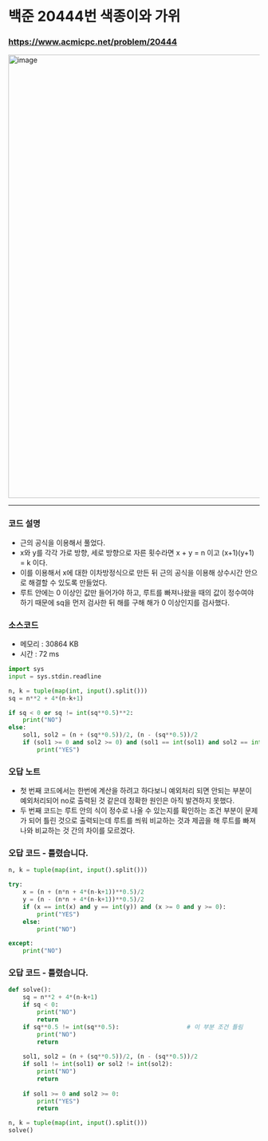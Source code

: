 백준 20444번 색종이와 가위
==========================

### <https://www.acmicpc.net/problem/20444>
<img width="889" alt="image" src="https://user-images.githubusercontent.com/83554018/158282519-cfdf9988-cf74-44d2-8d7e-0f0280f18d8a.png">

<hr>

### 코드 설명
+ 근의 공식을 이용해서 풀었다. 
+ x와 y를 각각 가로 방향, 세로 방향으로 자른 횟수라면 x + y = n 이고 (x+1)(y+1) = k 이다.
+ 이를 이용해서 x에 대한 이차방정식으로 만든 뒤 근의 공식을 이용해 상수시간 안으로 해결할 수 있도록 만들었다.
+ 루트 안에는 0 이상인 값만 들어가야 하고, 루트를 빠져나왔을 때의 값이 정수여야 하기 때문에 sq을 먼저 검사한 뒤 해를 구해 해가 0 이상인지를 검사했다.

### 소스코드
+ 메모리 : 30864 KB
+ 시간 : 72 ms
```python
import sys
input = sys.stdin.readline

n, k = tuple(map(int, input().split()))
sq = n**2 + 4*(n-k+1)

if sq < 0 or sq != int(sq**0.5)**2:
    print("NO")
else:
    sol1, sol2 = (n + (sq**0.5))/2, (n - (sq**0.5))/2
    if (sol1 >= 0 and sol2 >= 0) and (sol1 == int(sol1) and sol2 == int(sol2)):
        print("YES")

```

### 오답 노트
+ 첫 번째 코드에서는 한번에 계산을 하려고 하다보니 예외처리 되면 안되는 부분이 예외처리되어 no로 출력된 것 같은데 정확한 원인은 아직 발견하지 못했다.
+ 두 번째 코드는 루트 안의 식이 정수로 나올 수 있는지를 확인하는 조건 부분이 문제가 되어 틀린 것으로 출력되는데 루트를 씌워 비교하는 것과 제곱을 해 루트를 빠져나와 비교하는 것 간의 차이를 모르겠다. 


### 오답 코드 - 틀렸습니다.
```python
n, k = tuple(map(int, input().split()))

try:
    x = (n + (n*n + 4*(n-k+1))**0.5)/2
    y = (n - (n*n + 4*(n-k+1))**0.5)/2
    if (x == int(x) and y == int(y)) and (x >= 0 and y >= 0):
        print("YES")
    else:
        print("NO")

except:
    print("NO")
```



### 오답 코드 - 틀렸습니다.
```python
def solve():
    sq = n**2 + 4*(n-k+1)
    if sq < 0:
        print("NO")
        return
    if sq**0.5 != int(sq**0.5):                   # 이 부분 조건 틀림
        print("NO")
        return
    
    sol1, sol2 = (n + (sq**0.5))/2, (n - (sq**0.5))/2
    if sol1 != int(sol1) or sol2 != int(sol2):
        print("NO")
        return
    
    if sol1 >= 0 and sol2 >= 0:
        print("YES")
        return

n, k = tuple(map(int, input().split()))
solve()
```

